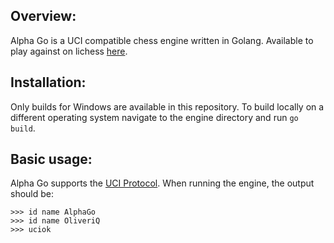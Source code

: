 ## Overview:
Alpha Go is a UCI compatible chess engine written in Golang. Available to play against on lichess [here](https://lichess.org/@/AlphaGooo).
## Installation:
Only builds for Windows are available in this repository. To build locally on a different operating system navigate to the engine directory and run `go build`.
## Basic usage:
Alpha Go supports the [UCI Protocol](http://wbec-ridderkerk.nl/html/UCIProtocol.html). When running the engine, the output should be:
```
>>> id name AlphaGo
>>> id name OliveriQ
>>> uciok
```
